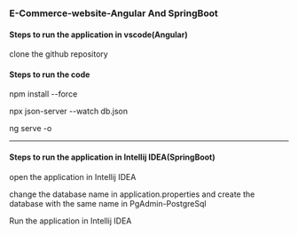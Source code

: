 ###  E-Commerce-website-Angular And SpringBoot

#### Steps to run the application in vscode(Angular)
clone the github repository

#### Steps to run the code
npm install --force

npx json-server --watch db.json

ng serve -o

--------------------------------------
#### Steps to run the application in Intellij IDEA(SpringBoot)
open the application in Intellij IDEA

change the database name in application.properties and create the database with the same name in PgAdmin-PostgreSql

Run the application in Intellij IDEA

